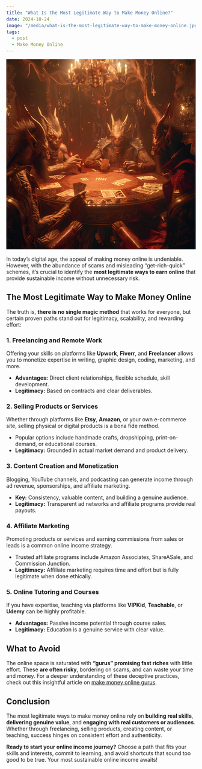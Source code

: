 ```yaml
---
title: "What Is the Most Legitimate Way to Make Money Online?"
date: 2024-10-24
image: "/media/what-is-the-most-legitimate-way-to-make-money-online.jpg"
tags:
  - post
  - Make Money Online
---
```


![What Is the Most Legitimate Way to Make Money Online?](/media/what-is-the-most-legitimate-way-to-make-money-online.jpg)

In today’s digital age, the appeal of making money online is undeniable. However, with the abundance of scams and misleading “get-rich-quick” schemes, it’s crucial to identify the **most legitimate ways to earn online** that provide sustainable income without unnecessary risk.

## The Most Legitimate Way to Make Money Online

The truth is, **there is no single magic method** that works for everyone, but certain proven paths stand out for legitimacy, scalability, and rewarding effort:

### 1. Freelancing and Remote Work
Offering your skills on platforms like **Upwork**, **Fiverr**, and **Freelancer** allows you to monetize expertise in writing, graphic design, coding, marketing, and more.

- **Advantages:** Direct client relationships, flexible schedule, skill development.
- **Legitimacy:** Based on contracts and clear deliverables.

### 2. Selling Products or Services
Whether through platforms like **Etsy**, **Amazon**, or your own e-commerce site, selling physical or digital products is a bona fide method.

- Popular options include handmade crafts, dropshipping, print-on-demand, or educational courses.
- **Legitimacy:** Grounded in actual market demand and product delivery.

### 3. Content Creation and Monetization
Blogging, YouTube channels, and podcasting can generate income through ad revenue, sponsorships, and affiliate marketing.

- **Key:** Consistency, valuable content, and building a genuine audience.
- **Legitimacy:** Transparent ad networks and affiliate programs provide real payouts.

### 4. Affiliate Marketing
Promoting products or services and earning commissions from sales or leads is a common online income strategy.

- Trusted affiliate programs include Amazon Associates, ShareASale, and Commission Junction.
- **Legitimacy:** Affiliate marketing requires time and effort but is fully legitimate when done ethically.

### 5. Online Tutoring and Courses
If you have expertise, teaching via platforms like **VIPKid**, **Teachable**, or **Udemy** can be highly profitable.

- **Advantages:** Passive income potential through course sales.
- **Legitimacy:** Education is a genuine service with clear value.

## What to Avoid

The online space is saturated with **“gurus” promising fast riches** with little effort. These **are often risky**, bordering on scams, and can waste your time and money. For a deeper understanding of these deceptive practices, check out this insightful article on [make money online gurus](https://supertotallyawesome.com/posts/make-money-online-gurus/).

## Conclusion

The most legitimate ways to make money online rely on **building real skills**, **delivering genuine value**, and **engaging with real customers or audiences**. Whether through freelancing, selling products, creating content, or teaching, success hinges on consistent effort and authenticity.

**Ready to start your online income journey?** Choose a path that fits your skills and interests, commit to learning, and avoid shortcuts that sound too good to be true. Your most sustainable online income awaits!
